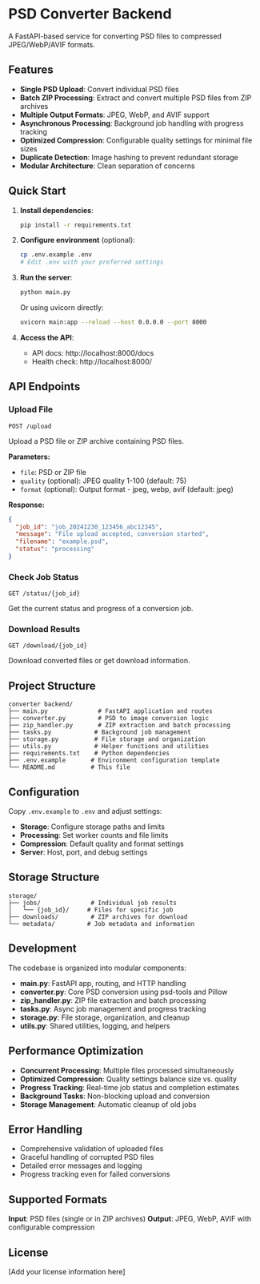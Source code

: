 # PSD Converter Backend

A FastAPI-based service for converting PSD files to compressed JPEG/WebP/AVIF formats.

## Features

- **Single PSD Upload**: Convert individual PSD files
- **Batch ZIP Processing**: Extract and convert multiple PSD files from ZIP archives
- **Multiple Output Formats**: JPEG, WebP, and AVIF support
- **Asynchronous Processing**: Background job handling with progress tracking
- **Optimized Compression**: Configurable quality settings for minimal file sizes
- **Duplicate Detection**: Image hashing to prevent redundant storage
- **Modular Architecture**: Clean separation of concerns

## Quick Start

1. **Install dependencies**:

   ```bash
   pip install -r requirements.txt
   ```

2. **Configure environment** (optional):

   ```bash
   cp .env.example .env
   # Edit .env with your preferred settings
   ```

3. **Run the server**:

   ```bash
   python main.py
   ```

   Or using uvicorn directly:

   ```bash
   uvicorn main:app --reload --host 0.0.0.0 --port 8000
   ```

4. **Access the API**:
   - API docs: http://localhost:8000/docs
   - Health check: http://localhost:8000/

## API Endpoints

### Upload File

```
POST /upload
```

Upload a PSD file or ZIP archive containing PSD files.

**Parameters:**

- `file`: PSD or ZIP file
- `quality` (optional): JPEG quality 1-100 (default: 75)
- `format` (optional): Output format - jpeg, webp, avif (default: jpeg)

**Response:**

```json
{
  "job_id": "job_20241230_123456_abc12345",
  "message": "File upload accepted, conversion started",
  "filename": "example.psd",
  "status": "processing"
}
```

### Check Job Status

```
GET /status/{job_id}
```

Get the current status and progress of a conversion job.

### Download Results

```
GET /download/{job_id}
```

Download converted files or get download information.

## Project Structure

```
converter backend/
├── main.py              # FastAPI application and routes
├── converter.py         # PSD to image conversion logic
├── zip_handler.py       # ZIP extraction and batch processing
├── tasks.py            # Background job management
├── storage.py          # File storage and organization
├── utils.py            # Helper functions and utilities
├── requirements.txt    # Python dependencies
├── .env.example       # Environment configuration template
└── README.md          # This file
```

## Configuration

Copy `.env.example` to `.env` and adjust settings:

- **Storage**: Configure storage paths and limits
- **Processing**: Set worker counts and file limits
- **Compression**: Default quality and format settings
- **Server**: Host, port, and debug settings

## Storage Structure

```
storage/
├── jobs/              # Individual job results
│   └── {job_id}/     # Files for specific job
├── downloads/         # ZIP archives for download
└── metadata/         # Job metadata and information
```

## Development

The codebase is organized into modular components:

- **main.py**: FastAPI app, routing, and HTTP handling
- **converter.py**: Core PSD conversion using psd-tools and Pillow
- **zip_handler.py**: ZIP file extraction and batch processing
- **tasks.py**: Async job management and progress tracking
- **storage.py**: File storage, organization, and cleanup
- **utils.py**: Shared utilities, logging, and helpers

## Performance Optimization

- **Concurrent Processing**: Multiple files processed simultaneously
- **Optimized Compression**: Quality settings balance size vs. quality
- **Progress Tracking**: Real-time job status and completion estimates
- **Background Tasks**: Non-blocking upload and conversion
- **Storage Management**: Automatic cleanup of old jobs

## Error Handling

- Comprehensive validation of uploaded files
- Graceful handling of corrupted PSD files
- Detailed error messages and logging
- Progress tracking even for failed conversions

## Supported Formats

**Input**: PSD files (single or in ZIP archives)
**Output**: JPEG, WebP, AVIF with configurable compression

## License

[Add your license information here]
